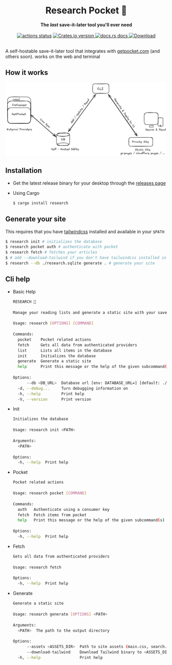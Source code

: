 <h1 align="center">Research Pocket 🔖</h1>
<div align="center">
  <strong>
    The <em>last</em> save-it-later tool you'll ever need
  </strong>
</div>
<br />
<div align="center">
  <!-- Github Actions -->
  <a href="https://github.com/korigamik/ResearchPocket/actions/workflows/publish-release.yml?query=branch%3Amain">
    <img src="https://img.shields.io/github/actions/workflow/status/KorigamiK/ResearchPocket/publish-release.yml?branch=main&style=flat-square" alt="actions status" /></a>
  <!-- Version -->
  <a href="https://crates.io/crates/research">
    <img src="https://img.shields.io/crates/v/research.svg?style=flat-square" alt="Crates.io version" />
  </a>
  <!-- Docs -->
  <a href="https://docs.rs/research">
      <img src="https://img.shields.io/badge/docs-latest-blue.svg?style=flat-square" alt="docs.rs docs" />
  </a>
  <!-- Downloads -->
  <a href="https://crates.io/crates/research">
    <img src="https://img.shields.io/crates/d/research.svg?style=flat-square" alt="Download" />
  </a>
</div>

<br/>

A self-hostable save-it-later tool that integrates with
[getpocket.com](https://getpocket.com) (and others soon). works on the web and
terminal

## How it works

<picture>
  <source media="(prefers-color-scheme: dark)" srcset="./.github/explainer-dark.png">
  <source media="(prefers-color-scheme: light)" srcset="./.github/explainer.png">
  <img alt="Hashnode logo" src="./.github/explainer.png" >
</picture>

## Installation

- Get the latest release binary for your desktop
  through the [releases page](https://github.com/KorigamiK/ResearchPocket/releases)

- Using Cargo
  ```sh
  $ cargo install research
  ```



## Generate your site

This requires that you have
[tailwindcss](https://tailwindcss.com/blog/standalone-cli) installed and
available in your `$PATH`

```sh
$ research init # initializes the database
$ research pocket auth # authenticate with pocket
$ research fetch # fetches your articles
$ # add --download-tailwind if you don't have tailwindcss installed in your $PATH
$ research --db ./research.sqlite generate . # generate your site
```

## Cli help

- Basic Help

  ```sh
  RESEARCH 🔖

  Manage your reading lists and generate a static site with your saved articles.

  Usage: research [OPTIONS] [COMMAND]

  Commands:
    pocket    Pocket related actions
    fetch     Gets all data from authenticated providers
    list      Lists all items in the database
    init      Initializes the database
    generate  Generate a static site
    help      Print this message or the help of the given subcommand(s)

  Options:
        --db <DB_URL>  Database url [env: DATABASE_URL=] [default: ./research.sqlite]
    -d, --debug...     Turn debugging information on
    -h, --help         Print help
    -V, --version      Print version
  ```

- Init

  ```sh
  Initializes the database

  Usage: research init <PATH>

  Arguments:
    <PATH>  

  Options:
    -h, --help  Print help
  ```

- Pocket

  ```sh
  Pocket related actions

  Usage: research pocket [COMMAND]

  Commands:
    auth   Authenticate using a consumer key
    fetch  Fetch items from pocket
    help   Print this message or the help of the given subcommand(s)

  Options:
    -h, --help  Print help
  ```

- Fetch

  ```sh
  Gets all data from authenticated providers

  Usage: research fetch

  Options:
    -h, --help  Print help
  ```


- Generate

  ```sh
  Generate a static site

  Usage: research generate [OPTIONS] <PATH>

  Arguments:
    <PATH>  The path to the output directory

  Options:
        --assets <ASSETS_DIR>  Path to site assets (main.css, search.js) RELATIVE to the output directory [default: ./assets]
        --download-tailwind    Download Tailwind binary to <ASSETS_DIR>/tailwindcss if not found
    -h, --help                 Print help
  ```
